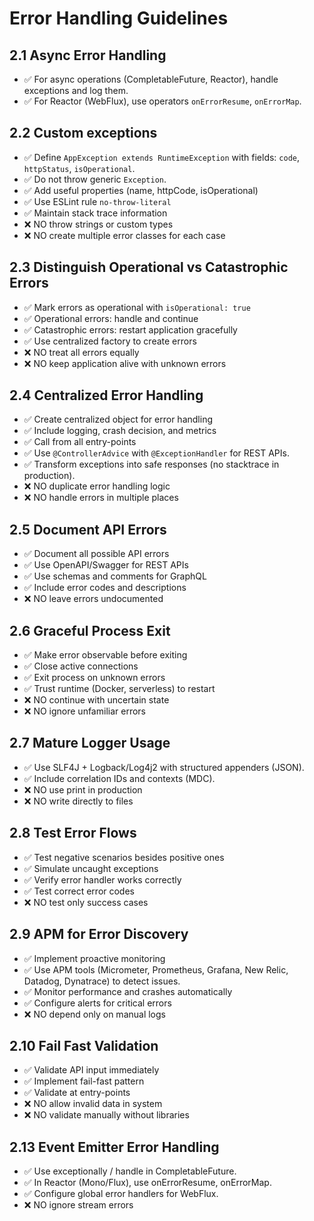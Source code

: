 # Error Handling Guidelines

## 2.1 Async Error Handling
- ✅ For async operations (CompletableFuture, Reactor), handle exceptions and log them.  
- ✅ For Reactor (WebFlux), use operators `onErrorResume`, `onErrorMap`.  

## 2.2 Custom exceptions
- ✅ Define `AppException extends RuntimeException` with fields: `code`, `httpStatus`, `isOperational`.  
- ✅ Do not throw generic `Exception`.  
- ✅ Add useful properties (name, httpCode, isOperational)
- ✅ Use ESLint rule `no-throw-literal`
- ✅ Maintain stack trace information
- ❌ NO throw strings or custom types
- ❌ NO create multiple error classes for each case

## 2.3 Distinguish Operational vs Catastrophic Errors
- ✅ Mark errors as operational with `isOperational: true`
- ✅ Operational errors: handle and continue
- ✅ Catastrophic errors: restart application gracefully
- ✅ Use centralized factory to create errors
- ❌ NO treat all errors equally
- ❌ NO keep application alive with unknown errors

## 2.4 Centralized Error Handling
- ✅ Create centralized object for error handling
- ✅ Include logging, crash decision, and metrics
- ✅ Call from all entry-points
- ✅ Use `@ControllerAdvice` with `@ExceptionHandler` for REST APIs.  
- ✅ Transform exceptions into safe responses (no stacktrace in production).  
- ❌ NO duplicate error handling logic
- ❌ NO handle errors in multiple places

## 2.5 Document API Errors
- ✅ Document all possible API errors
- ✅ Use OpenAPI/Swagger for REST APIs
- ✅ Use schemas and comments for GraphQL
- ✅ Include error codes and descriptions
- ❌ NO leave errors undocumented

## 2.6 Graceful Process Exit
- ✅ Make error observable before exiting
- ✅ Close active connections
- ✅ Exit process on unknown errors
- ✅ Trust runtime (Docker, serverless) to restart
- ❌ NO continue with uncertain state
- ❌ NO ignore unfamiliar errors

## 2.7 Mature Logger Usage
- ✅ Use SLF4J + Logback/Log4j2 with structured appenders (JSON).
- ✅ Include correlation IDs and contexts (MDC).
- ❌ NO use print in production
- ❌ NO write directly to files

## 2.8 Test Error Flows
- ✅ Test negative scenarios besides positive ones
- ✅ Simulate uncaught exceptions
- ✅ Verify error handler works correctly
- ✅ Test correct error codes
- ❌ NO test only success cases

## 2.9 APM for Error Discovery
- ✅ Implement proactive monitoring
- ✅ Use APM tools (Micrometer, Prometheus, Grafana, New Relic, Datadog, Dynatrace) to detect issues. 
- ✅ Monitor performance and crashes automatically
- ✅ Configure alerts for critical errors
- ❌ NO depend only on manual logs

## 2.10 Fail Fast Validation
- ✅ Validate API input immediately
- ✅ Implement fail-fast pattern
- ✅ Validate at entry-points
- ❌ NO allow invalid data in system
- ❌ NO validate manually without libraries

## 2.13 Event Emitter Error Handling
- ✅ Use exceptionally / handle in CompletableFuture.
- ✅ In Reactor (Mono/Flux), use onErrorResume, onErrorMap.
- ✅ Configure global error handlers for WebFlux.
- ❌ NO ignore stream errors